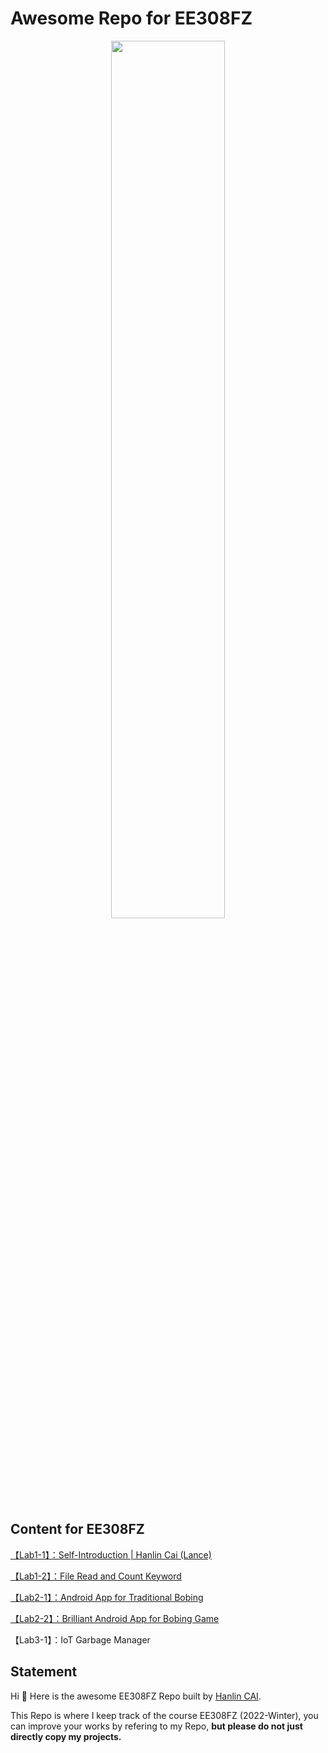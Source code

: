 # Awesome Repo for EE308FZ

<center>
  <img src = "https://s2.loli.net/2022/10/22/aLYq8JtblNXdKxT.jpg"
       width = 60%>
</center>


## Content for EE308FZ

[【Lab1-1】：Self-Introduction | Hanlin Cai (Lance)](https://bbs.csdn.net/topics/608793829?spm=1001.2014.3001.6377)

[【Lab1-2】：File Read and Count Keyword](https://bbs.csdn.net/topics/608793649?spm=1001.2014.3001.6377)

[【Lab2-1】：Android App for Traditional Bobing](https://bbs.csdn.net/topics/608991188?spm=1001.2014.3001.6377)

[【Lab2-2】：Brilliant Android App for Bobing Game](https://bbs.csdn.net/topics/609128455?spm=1001.2014.3001.6377)

【Lab3-1】：IoT Garbage Manager


## Statement

Hi 👋  Here is the awesome EE308FZ Repo built by [Hanlin CAI](https://caihanlin.com/).

This Repo is where I keep track of the course EE308FZ (2022-Winter), you can improve your works by refering to my Repo, **but please do not just directly copy my projects.**
